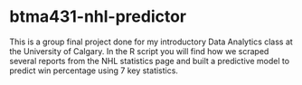 # btma431-nhl-predictor

This is a group final project done for my introductory Data Analytics class at the University of Calgary. In the R script you will find how we scraped several reports from the NHL statistics page and built a predictive model to predict win percentage using 7 key statistics.
